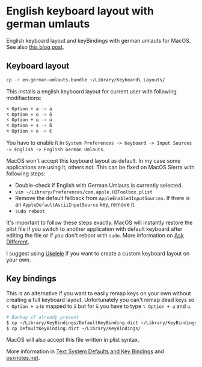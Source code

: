 # English keyboard layout with german umlauts

English keyboard layout and keyBindings with german umlauts for MacOS.
See also [this blog post][blog].

## Keyboard layout

```sh
cp -r en-german-umlauts.bundle ~/Library/Keyboard\ Layouts/
```

This installs a english keyboard layout for current user with following modifiactions:

```sh
⌥ Option + a -> ä
⌥ Option + o -> ö
⌥ Option + u -> ü
⌥ Option + s -> ß
⌥ Option + e -> €
```

You have to enable it in `System Preferences -> Keyboard -> Input Sources -> English -> English German Umlauts`.

MacOS won't accept this keyboard layout as default.
In my case some applications are using it, others not.
This can be fixed on MacOS Sierra with following steps:

* Double-check if English with German Umlauts is currently selected.
* `vim ~/Library/Preferences/com.apple.HIToolbox.plist`
* Remove the default fallback from `AppleEnabledInputSources`.
  If there is an `AppleDefaultAsciiInputSource` key, remove it.
* `sudo reboot`  

It's important to follow these steps exactly.
MacOS will instantly restore the plist file if you switch to another application
with default keyboard after editing the file or if you don't reboot with `sudo`.
More information on [Ask Different][ask-different].

I suggest using [Ukelele][ukelele] if you want to create a custom keyboard layout on your own.

## Key bindings

This is an alternative if you want to easily remap keys on your own without
creating a full keyboard layout.
Unfortunately you can't remap dead keys so `⌥ Option + a` is mapped to `ä` but for
`ü` you have to type `⌥ Option + u` and `u`.

```sh
# Backup if already present
$ cp ~/Library/KeyBindings/DefaultKeyBinding.dict ~/Library/KeyBindings/DefaultKeyBinding.dict.orig
$ cp DefaultKeyBinding.dict ~/Library/KeyBindings/
```

MacOS will also accept this file written in plist syntax.

More information in [Text System Defaults and Key Bindings][keybindings] and [osxnotes.net][osxnotes].

 [blog]: https://medium.com/@lefloh/switching-from-qwertz-to-qwerty-on-macos-18304ab67467
 [ask-different]: http://apple.stackexchange.com/questions/44921
 [ukelele]: http://scripts.sil.org/cms/scripts/page.php?site_id=nrsi&id=ukelele
 [keybindings]: https://developer.apple.com/library/content/documentation/Cocoa/Conceptual/EventOverview/TextDefaultsBindings/TextDefaultsBindings.html
 [osxnotes]: http://osxnotes.net/keybindings.html
